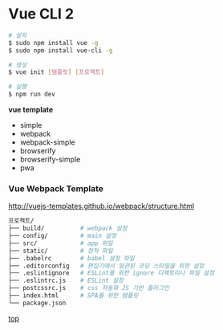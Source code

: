 # Vue CLI 2

```bash
# 설치
$ sudo npm install vue -g
$ sudo npm install vue-cli -g

# 생성
$ vue init [템플릿] [프로젝트]

# 실행
$ npm run dev
```


**vue template**

- simple
- webpack
- webpack-simple
- browserify
- browserify-simple
- pwa



### Vue Webpack Template

http://vuejs-templates.github.io/webpack/structure.html

```bash
프로젝트/
├── build/          # webpack 설정
├── config/         # main 설정
├── src/            # app 파일
├── static/         # 정적 파일
├── .babelrc        # babel 설정 파일
├── .editorconfig   # 편집기에서 일관된 코딩 스타일을 위한 설정
├── .eslintignore   # ESLint를 위한 ignore 디렉토리나 파일 설정   
├── .eslintrc.js    # ESLint 설정
├── postcssrc.js    # css 자동화 JS 기반 플러그인
├── index.html      # SPA를 위한 템플릿
└── package.json    
```


[top](#)
